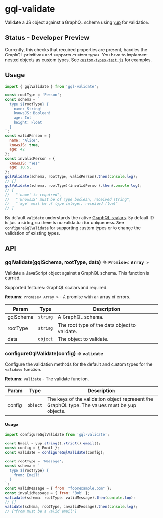 # gql-validate

Validate a JS object against a GraphQL schema using [yup](https://github.com/jquense/yup) for validation.


## Status - Developer Preview

Currently, this checks that required properties are present, handles the GraphQL primitives and supports custom types. You have to implement nested objects as custom types. See [`custom-types-test.js`](./src/custom-types-test.js) for examples.


## Usage

```js
import { gqlValidate } from 'gql-validate';

const rootType = 'Person';
const schema = `
  type ${rootType} {
    name: String!
    knowsJS: Boolean!
    age: Int
    height: Float
  }
`;
const validPerson = {
  name: 'Alice',
  knowsJS: true,
  age: 42
};
const invalidPerson = {
  knowsJS: "Yes"
  age: 10.5,
};
gqlValidate(schema, rootType, validPerson).then(console.log);
// []
gqlValidate(schema, rootType)(invalidPerson).then(console.log);
// [
//   "'name' is required",
//   "'knowsJS' must be of type boolean, received string",
//   "'age' must be of type integer, received float"
// ]
```

By default `validate` understands the native [GraphQL scalars](https://graphql.org/learn/schema/#scalar-types). By default ID is just a string, so there is no validation for uniqueness. See `configureGqlValidate` for supporting custom types or to change the validation of existing types.


## API

### gqlValidate(gqlSchema, rootType, data) ⇒ <code>Promise< Array ></code>

Validate a JavaScript object against a GraphQL schema. This function is curried.

Supported features: GraphQL scalars and required.

**Returns**: <code>Promise< Array ></code> - A promise with an array of errors.  

| Param | Type | Description |
| --- | --- | --- |
| gqlSchema | <code>string</code> | A GraphQL schema. |
| rootType | <code>string</code> | The root type of the data object to validate. |
| data | <code>object</code> | The object to validate. |


### configureGqlValidate(config) => <code>validate</code>

Configure the validation methods for the default and custom types for the `validate` function.

**Returns**: <code>validate</code> - The validate function.

| Param | Type | Description |
| --- | --- | --- |
| config | <code>object</code> | The keys of the validation object represent the GraphQL type. The values must be yup objects. |

#### Usage

```js
import configureGqlValidate from 'gql-validate';

const Email = yup.string().strict().email();
const config = { Email };
const validate = configureGqlValidate(config);

const rootType = 'Message';
const schema = `
  type ${rootType} {
    from: Email!
  }
`;
const validMessage = { from: "foo@example.com" };
const invalidMessage = { from: 'Bob' };
valiadate(schema, rootType, validMessage).then(console.log);
// []
validate(schema, rootType, invalidMessage).then(console.log);
// ["from must be a valid email"]
```
